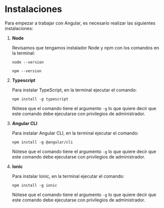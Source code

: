 # Instalaciones

Para empezar a trabajar con Angular, es necesario realizar las siguientes instalaciones:

1. **Node**

    Revisamos que tengamos instalador Node y npm con los comandos en la terminal:

    ~~~
    node --version

    npm --version
    ~~~

2. **Typescript**

    Para instalar TypeScript, en la terminal ejecutar el comando:

    ~~~
    npm install -g typescript
    ~~~

    Nótese que el comando tiene el argumento `-g` lo que quiere decir que este comando debe ejecutarse con privilegios de administrador.

3. **Angular CLI**

    Para instalar Angular CLI, en la terminal ejecutar el comando:

    ~~~
    npm install -g @angular/cli
    ~~~

    Nótese que el comando tiene el argumento `-g` lo que quiere decir que este comando debe ejecutarse con privilegios de administrador.

5. **Ionic**

    Para instalar Ionic, en la terminal ejecutar el comando:
    
    ~~~
    npm install -g ionic
    ~~~

    Nótese que el comando tiene el argumento `-g` lo que quiere decir que este comando debe ejecutarse con privilegios de administrador.